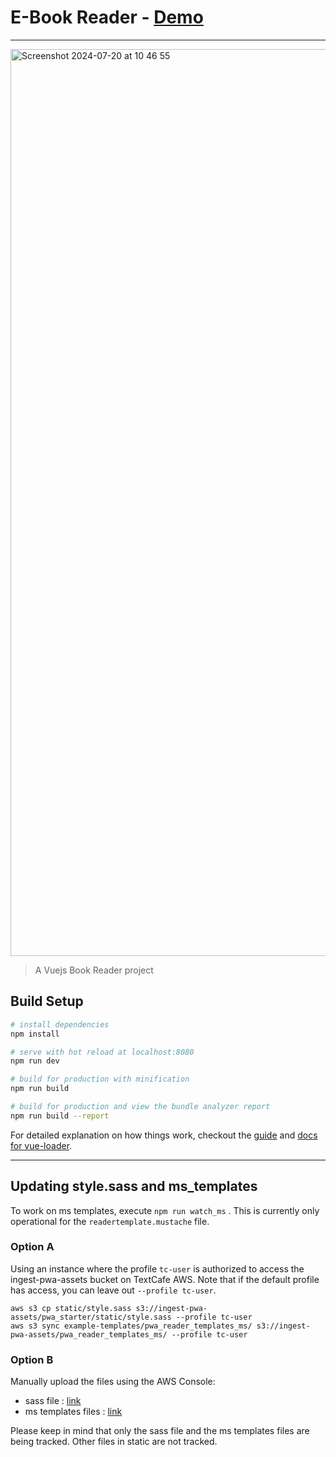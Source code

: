 # E-Book Reader - [Demo](https://textcafe.co/books/FAoLSq/?1665166991518)
---

<img width="1451" alt="Screenshot 2024-07-20 at 10 46 55" src="https://github.com/user-attachments/assets/2aaff208-5e3e-40fa-9c27-ee285838fa48">

> A Vuejs Book Reader project

## Build Setup

``` bash
# install dependencies
npm install

# serve with hot reload at localhost:8080
npm run dev

# build for production with minification
npm run build

# build for production and view the bundle analyzer report
npm run build --report
```

For detailed explanation on how things work, checkout the [guide](http://vuejs-templates.github.io/webpack/) and [docs for vue-loader](http://vuejs.github.io/vue-loader).

---

## Updating style.sass and ms_templates

To work on ms templates, execute `npm run watch_ms` . This is currently only operational for the `readertemplate.mustache` file.

### Option A
Using an instance where the profile `tc-user` is authorized to access the ingest-pwa-assets bucket on TextCafe AWS.
Note that if the default profile has access, you can leave out `--profile tc-user`.

```
aws s3 cp static/style.sass s3://ingest-pwa-assets/pwa_starter/static/style.sass --profile tc-user
aws s3 sync example-templates/pwa_reader_templates_ms/ s3://ingest-pwa-assets/pwa_reader_templates_ms/ --profile tc-user
```
### Option B
Manually upload the files using the AWS Console:
- sass file : [link](https://s3.console.aws.amazon.com/s3/buckets/ingest-pwa-assets/pwa_starter/static/?region=us-east-1&tab=overview)
- ms templates files : [link](https://s3.console.aws.amazon.com/s3/buckets/ingest-pwa-assets/pwa_reader_templates_ms/?region=us-east-1&tab=overview)

Please keep in mind that only the sass file and the ms templates files are being tracked. Other files in static are not tracked.
